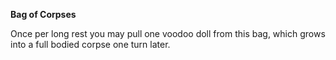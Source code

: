 **Bag of Corpses**

Once per long rest you may pull one voodoo doll from this bag, which grows into a full bodied corpse one turn later.